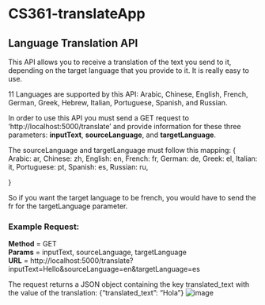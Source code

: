 ﻿# CS361-translateApp
## Language Translation API

This API allows you to receive a translation of the text you send to it, depending on the target language that you provide to it. It is really easy to use. 

11 Languages are supported by this API: Arabic, Chinese, English, French, German, Greek, Hebrew, Italian, Portuguese, Spanish, and Russian.

In order to use this API you must send a GET request to ‘http://localhost:5000/translate’ and provide information for these three parameters: **inputText**, **sourceLanguage**, and **targetLanguage**.

The sourceLanguage and targetLanguage must follow this mapping:
{
	Arabic: ar,
	Chinese: zh,
	English: en,
	French: fr,
	German: de,
	Greek: el,
	Italian: it,
	Portuguese: pt,
	Spanish: es,
	Russian: ru,

}

So if you want the target language to be french, you would have to send the fr for the targetLanguage parameter.


### Example Request:
**Method** = GET<br>
**Params** = inputText, sourceLanguage, targetLanguage<br>
**URL** = http://localhost:5000/translate?inputText=Hello&sourceLanguage=en&targetLanguage=es<br>



The request returns a JSON object containing the key translated_text with the value of the translation: {“translated_text”: “Hola”}
![image](https://github.com/BSweeney333/CS361-translateApp/assets/91225918/5486e446-b2ed-4648-afbd-ad35e966c2d4)

